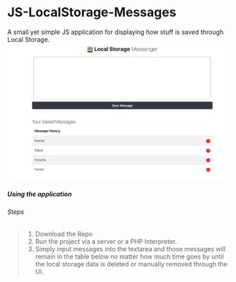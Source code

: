 # JS-LocalStorage-Messages
A small yet simple JS application for displaying how stuff is saved through Local Storage.
![App Demo Preview](resources/img/ls-demo.png)
##### Using the application
###### Steps
>1. Download the Repo
>2. Run the project via a server or a PHP Interpreter.
>3. Simply input messages into the textarea and those messages will remain in the table below no matter how much time goes by until the local storage data is deleted or manually removed through the UI.

